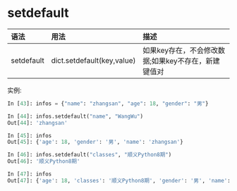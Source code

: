 # setdefault

| 语法    | 用法     | 描述|
| :------------- | :------------- |:------------- |
|setdefault|dict.setdefault(key,value) |如果key存在，不会修改数据;如果key不存在，新建键值对|


实例:
```python
In [43]: infos = {"name": "zhangsan", "age": 18, "gender": "男"}

In [44]: infos.setdefault("name", "WangWu")
Out[44]: 'zhangsan'

In [45]: infos
Out[45]: {'age': 18, 'gender': '男', 'name': 'zhangsan'}

In [46]: infos.setdefault("classes", "顺义Python8期")
Out[46]: '顺义Python8期'

In [47]: infos
Out[47]: {'age': 18, 'classes': '顺义Python8期', 'gender': '男', 'name': 'zhangsan'}
```
